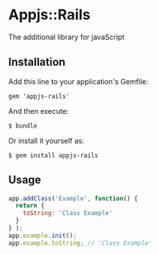 # Appjs::Rails

The additional library for javaScript

## Installation

Add this line to your application's Gemfile:

    gem 'appjs-rails'

And then execute:

    $ bundle

Or install it yourself as:

    $ gem install appjs-rails

## Usage

```javascript
app.addClass('Example', function() {
  return {
    toString: 'Class Example'
  }
} );
app.example.init();
app.example.toString; // 'Class Example'
```
